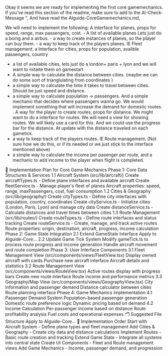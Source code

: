 Okay it seems we are ready for implementing the first core gamemechanics. 
If you've read this section of the readme,  make sure to add to the AI-Check-Message  ", And have read the AIguide-CoreGamemechanics.md, 

We will need to implement the following:
 A interface for planes, props for speed, range, max passengers, cost. 
     - A list of available planes Lets just do a boing and a airbus. 
     - a way to create instances of planes, so the player can buy them.
     - a way to keep track of the players planes. IE Fleet management.
 a Interface for cities, props for population, avalible passengers, country 
  - a list of available cities, lets just do a london+ paris + lyon and we will want to initaite them on gamestart
  - A simple way to calculate the distance between cities. (maybe we can do some sort of trianglulating from coordinates )
   - a simple way to calculate the time it takes to travel between cities. Should be just speed and distance. 
   - a simple way to calculate population -> passengers. And a simple mechanic that decides where passengers wanna go. We would implement something that will increase the demand for domestic routes. . 
  A way for the player to create routes, props for distance. We might want to do a interface for routes. 
  We will need a view for showing routes. We will likely use a card for this.  And we could use the progress bar for the distance. At update with the distance traveled on each gametick.  
  - a way to keep track of the players routes. IE Route management. (Not sure how we do this, or if its needed or we just stick to the interface mentioned above)
  - a simple way to calculate the income per pasenger per route, and a mechanic to add income to the player when flight is completed.  


🛫 Implementation Plan for Core Game Mechanics
Phase 1: Core Data Structures & Services
1.1 Aircraft System (src/lib/aircraft/)
Create aircraftTypes.ts - Define plane interfaces and available aircraft
Create fleetService.ts - Manage player's fleet of planes
Aircraft properties: speed, range, maxPassengers, cost, fuel consumption
1.2 Cities & Geography (src/lib/geography/)
Create cityTypes.ts - Define city interfaces with population, country, coordinates
Create cityService.ts - Initialize cities (London, Paris, Lyon) and manage city data
Create distanceService.ts - Calculate distances and travel times between cities
1.3 Route Management (src/lib/routes/)
Create routeTypes.ts - Define route interfaces and status tracking
Create routeService.ts - Create, manage, and track active routes
Route properties: origin, destination, aircraft, progress, income calculation
Phase 2: Game State Integration
2.1 Extend GameState Interface
Apply to AIguide-Core...
2.2 Update Game Tick System
Modify gameTick.ts to process route progress and income generation
Handle aircraft movement and route completion
Phase 3: User Interface Components
3.1 Fleet Management View (src/components/views/FleetView.tsx)
Display owned aircraft with cards
Purchase new aircraft interface
Aircraft details and statistics
3.2 Route Management View (src/components/views/RouteView.tsx)
Active routes display with progress bars
Create new route interface
Route income and performance metrics
3.3 Geography/Map View (src/components/views/GeographyView.tsx)
City information and passenger demand
Distance calculator between cities
Route planning interface
Phase 4: Game Mechanics Implementation
4.1 Passenger Demand System
Population-based passenger generation
Domestic route preference logic
Dynamic pricing based on demand
4.2 Income Calculation
Per-passenger income based on distance
Route profitability analysis
Fuel costs and operational expenses
🗂️ Suggested File Structure
Apply to AIguide-Core...
🎯 Implementation Order
Start with Aircraft System - Define plane types and fleet management
Add Cities & Geography - Create city data and distance calculations
Implement Routes - Basic route creation and tracking
Extend Game State - Integrate all systems into central state
Create UI Components - Fleet and Route management views
Add Game Mechanics - Income, passenger demand, and progression